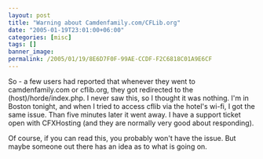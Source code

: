 ```yaml
---
layout: post
title: "Warning about Camdenfamily.com/CFLib.org"
date: "2005-01-19T23:01:00+06:00"
categories: [misc]
tags: []
banner_image: 
permalink: /2005/01/19/8E6D7F0F-99AE-CCDF-F2C6818C01A9E6CF
---
```


So - a few users had reported that whenever they went to camdenfamily.com or cflib.org, they got redirected to the (host)/horde/index.php. I never saw this, so I thought it was nothing. I'm in Boston tonight, and when I tried to access cflib via the hotel's wi-fi, I got the same issue. Than five minutes later it went away. I have a support ticket open with CFXHosting (and they are normally very good about responding).

Of course, if you can read this, you probably won't have the issue. But maybe someone out there has an idea as to what is going on.